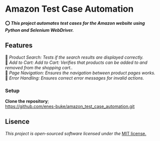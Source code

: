 #  **Amazon Test Case Automation**
#### ⭕ *This project automates test cases for the Amazon website using Python and Selenium WebDriver.*


## **Features**

🔶 *Product Search: Tests if the search results are displayed correctly.*    
🔶 *Add to Cart: Add to Cart: Verifies that products can be added to and removed from the shopping cart..*    
🔶 *Page Navigation: Ensures the navigation between product pages works.*    
🔶 *Error Handling: Ensures correct error messages for invalid actions.*    
  
### **Setup**

   **Clone the repository**;    
   https://github.com/enes-buke/amazon_test_case_automation.git     

## **Lisence**  
_This project is open-sourced software licensed under the_ [MIT license.](Lisence.md)
